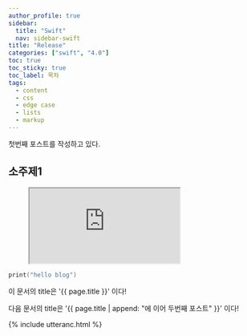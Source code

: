 ```yaml
---
author_profile: true
sidebar:
  title: "Swift"
  nav: sidebar-swift
title: "Release"
categories: ["swift", "4.0"]
toc: true
toc_sticky: true
toc_label: 목차
tags:
  - content
  - css
  - edge case
  - lists
  - markup
---
```


첫번째 포스트를 작성하고 있다.

## 소주제1

<figure class="video_container">
<iframe src="https://swift.org/blog/swift-4-0-released"></iframe>
</figure>




```swift
print("hello blog")
```

이 문서의 title은 '{{ page.title }}' 이다!

다음 문서의 title은 '{{ page.title | append: "에 이어 두번째 포스트" }}' 이다!

{% include utteranc.html %}
